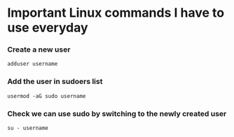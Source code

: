 # Important Linux commands I have to use everyday


### Create a new user

 ```
 adduser username
 ```
  
### Add the user in sudoers list
  
 ```
 usermod -aG sudo username
 ```

### Check we can use sudo by switching to the newly created user
  
 ```
 su - username
 ```
  

